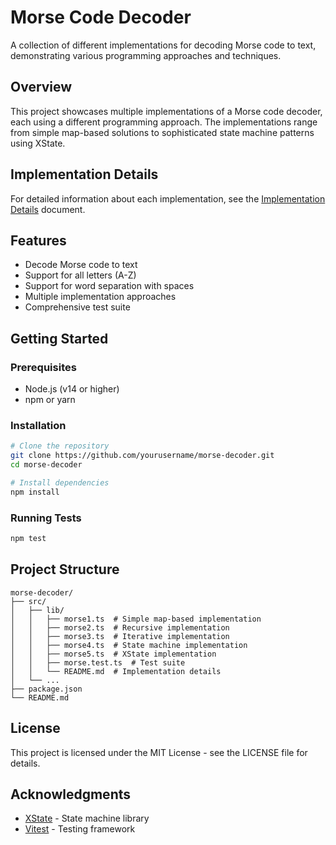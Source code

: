 # Morse Code Decoder

A collection of different implementations for decoding Morse code to text, demonstrating various programming approaches and techniques.

## Overview

This project showcases multiple implementations of a Morse code decoder, each using a different programming approach. The implementations range from simple map-based solutions to sophisticated state machine patterns using XState.

## Implementation Details

For detailed information about each implementation, see the [Implementation Details](src/lib/README.md) document.

## Features

- Decode Morse code to text
- Support for all letters (A-Z)
- Support for word separation with spaces
- Multiple implementation approaches
- Comprehensive test suite

## Getting Started

### Prerequisites

- Node.js (v14 or higher)
- npm or yarn

### Installation

```bash
# Clone the repository
git clone https://github.com/yourusername/morse-decoder.git
cd morse-decoder

# Install dependencies
npm install
```

### Running Tests

```bash
npm test
```

## Project Structure

```
morse-decoder/
├── src/
│   ├── lib/
│   │   ├── morse1.ts  # Simple map-based implementation
│   │   ├── morse2.ts  # Recursive implementation
│   │   ├── morse3.ts  # Iterative implementation
│   │   ├── morse4.ts  # State machine implementation
│   │   ├── morse5.ts  # XState implementation
│   │   ├── morse.test.ts  # Test suite
│   │   └── README.md  # Implementation details
│   └── ...
├── package.json
└── README.md
```

## License

This project is licensed under the MIT License - see the LICENSE file for details.

## Acknowledgments

- [XState](https://xstate.js.org/) - State machine library
- [Vitest](https://vitest.dev/) - Testing framework
